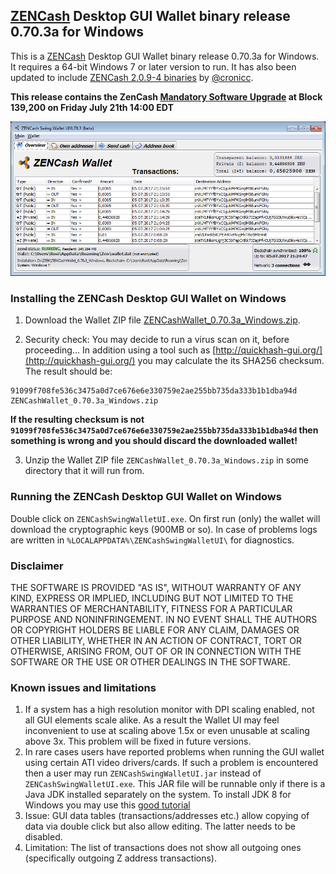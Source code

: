 ## [ZENCash](https://zensystem.io/) Desktop GUI Wallet binary release 0.70.3a for Windows

This is a [ZENCash](https://zensystem.io/) Desktop GUI Wallet binary release 0.70.3a for Windows. 
It requires a 64-bit Windows 7 or later version to run. It has also been updated to include [ZENCash 2.0.9-4 binaries](https://github.com/ZencashOfficial/zen/releases/tag/v2.0.9-4) by 
[@cronicc](https://github.com/cronicc). 

**This release contains the ZenCash [Mandatory Software Upgrade](https://blog.zensystem.io/zencash-hard-fork-at-block-139200-on-friday-july-21th-1400-edt/) at Block 139,200 on Friday July 21th 14:00 EDT**

![Screenshot](ZENCashWalletWindows.png "Main Window")

### Installing the ZENCash Desktop GUI Wallet on Windows

1. Download the Wallet ZIP file 
[ZENCashWallet_0.70.3a_Windows.zip](https://github.com/vaklinov/zencash-swing-wallet-ui/releases/download/0.70.3/ZENCashWallet_0.70.3a_Windows.zip). 

2. Security check: You may decide to run a virus scan on it, before proceeding... In addition using a tool 
such as [http://quickhash-gui.org/](http://quickhash-gui.org/) you may calculate the its SHA256 checksum. The 
result should be:
```
91099f708fe536c3475a0d7ce676e6e330759e2ae255bb735da333b1b1dba94d  ZENCashWallet_0.70.3a_Windows.zip
```
**If the resulting checksum is not `91099f708fe536c3475a0d7ce676e6e330759e2ae255bb735da333b1b1dba94d` then**
**something is wrong and you should discard the downloaded wallet!**

3. Unzip the Wallet ZIP file `ZENCashWallet_0.70.3a_Windows.zip` in some directory that it will run from.
   
### Running the ZENCash Desktop GUI Wallet on Windows

Double click on `ZENCashSwingWalletUI.exe`. On first run (only) the wallet will download the cryptographic keys 
(900MB or so). In case of problems logs are written in `%LOCALAPPDATA%\ZENCashSwingWalletUI\` for diagnostics.


### Disclaimer

THE SOFTWARE IS PROVIDED "AS IS", WITHOUT WARRANTY OF ANY KIND, EXPRESS OR
IMPLIED, INCLUDING BUT NOT LIMITED TO THE WARRANTIES OF MERCHANTABILITY,
FITNESS FOR A PARTICULAR PURPOSE AND NONINFRINGEMENT. IN NO EVENT SHALL THE
AUTHORS OR COPYRIGHT HOLDERS BE LIABLE FOR ANY CLAIM, DAMAGES OR OTHER
LIABILITY, WHETHER IN AN ACTION OF CONTRACT, TORT OR OTHERWISE, ARISING FROM,
OUT OF OR IN CONNECTION WITH THE SOFTWARE OR THE USE OR OTHER DEALINGS IN THE
SOFTWARE.

### Known issues and limitations
1. If a system has a high resolution monitor with DPI scaling enabled, not all GUI elements scale alike.
As a result the Wallet UI may feel inconvenient to use at scaling above 1.5x or even unusable at scaling above 3x.
This problem will be fixed in future versions.
1. In rare cases users have reported problems
when running the GUI wallet using certain ATI video drivers/cards. If such a problem is encountered then a 
user may run `ZENCashSwingWalletUI.jar` instead of `ZENCashSwingWalletUI.exe`. This JAR file will be runnable 
only if there is a Java JDK installed separately on the system. To install JDK 8 for Windows you may use 
this [good tutorial](http://www.wikihow.com/Install-the-Java-Software-Development-Kit)
1. Issue: GUI data tables (transactions/addresses etc.) allow copying of data via double click but also allow editing. 
The latter needs to be disabled. 
1. Limitation: The list of transactions does not show all outgoing ones (specifically outgoing Z address 
transactions).  
